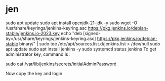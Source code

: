 # jen
sudo apt update
sudo apt install openjdk-21-jdk -y
sudo wget -O /usr/share/keyrings/jenkins-keyring.asc https://pkg.jenkins.io/debian-stable/jenkins.io-2023.key
echo "deb [signed-by=/usr/share/keyrings/jenkins-keyring.asc] https://pkg.jenkins.io/debian-stable binary/" | sudo tee /etc/apt/sources.list.d/jenkins.list > /dev/null
sudo apt update
sudo apt install jenkins -y
sudo systemctl status jenkins
To get administrator key, command is :

sudo cat /var/lib/jenkins/secrets/initialAdminPassword

Now copy the key and login

